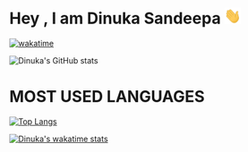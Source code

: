 # Hey , I am Dinuka Sandeepa <img src="https://raw.githubusercontent.com/ABSphreak/ABSphreak/master/gifs/Hi.gif" width="30px">

[![wakatime](https://wakatime.com/badge/user/a2a95d13-3abf-4ae8-ad91-7c0f7f3bdd67.svg)](https://wakatime.com/@a2a95d13-3abf-4ae8-ad91-7c0f7f3bdd67)

![Dinuka's GitHub stats](https://github-readme-stats.vercel.app/api?username=DinukaSandeepa&show_icons=true&theme=radical)

# MOST USED LANGUAGES
[![Top Langs](https://github-readme-stats.vercel.app/api/top-langs/?username=DinukaSandeepa&layout=compact)](https://github.com/DinukaSandeepa/github-readme-stats)

[![Dinuka's wakatime stats](https://github-readme-stats.vercel.app/api/wakatime?username=DinukaSandeepa)](https://github.com/DinukaSandeepa/github-readme-stats)
